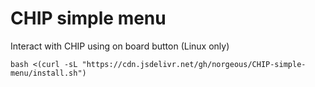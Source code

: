 # CHIP simple menu
Interact with CHIP using on board button (Linux only)

```
bash <(curl -sL "https://cdn.jsdelivr.net/gh/norgeous/CHIP-simple-menu/install.sh")
```
